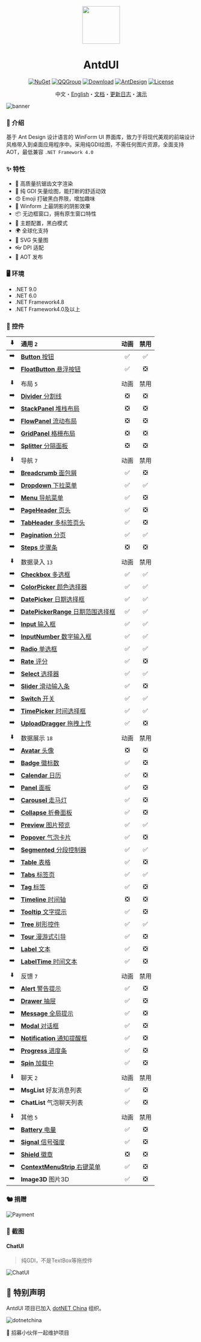 <div align="center">

<img height="100" src="src/logo.png">

<h1>AntdUI</h1>

[![NuGet](https://img.shields.io/nuget/v/AntdUI.svg?style=flat-square&label=AntdUI&logo=nuget)](https://www.nuget.org/packages/AntdUI)
[![QQGroup](https://img.shields.io/badge/QQ群-328884096-f74658?style=flat-square&logo=qq)](https://qm.qq.com/cgi-bin/qm/qr?k=ZfuHy4LqYC57DYTWAUWkQD9EjdVfvx3y&jump_from=webapi&authKey=4sAgZN0XlFHx+4MW9PdkiGgg435QfKcQdu5lKi1Fp4PP0O+DL6NaKAcV8ybCLM97)
[![Download](https://img.shields.io/nuget/dt/antdui?style=flat-square)](https://www.nuget.org/packages/AntdUI)
[![AntDesign](https://img.shields.io/badge/AntDesign%20-5.0-1677ff?style=flat-square&logo=antdesign)](https://ant-design.antgroup.com/components/overview-cn)
[![License](https://img.shields.io/badge/license-Apache%202.0-4EB1BA.svg?style=flat-square)](http://www.apache.org/licenses/LICENSE-2.0)

中文・[English](README.md)・[文档](doc/wiki/zh/Home.md)・[更新日志](doc/wiki/zh/UpdateLog.md)・[演示](https://gitee.com/mubaiyanghua/antdui-demo)

</div>

![banner](doc/pre/banner.png)

### 🦄 介绍

基于 Ant Design 设计语言的 WinForm UI 界面库，致力于将现代美观的前端设计风格带入到桌面应用程序中。采用纯GDI绘图，不需任何图片资源，全面支持AOT，最低兼容 `.NET Framework 4.0`

### ✨ 特性

- 🌈 高质量抗锯齿文字渲染
- 🎨 纯 GDI 矢量绘图，能打断的舒适动效
- 😍 Emoji 打破黑白界限，增加趣味
- 💎 Winform 上最阴影的阴影效果
- 📦 无边框窗口，拥有原生窗口特性
- 👚 主题配置​，黑白模式
- 🌍 全球化支持
- 🦜 SVG 矢量图
- 👓 DPI 适配
- 🦺 AOT 发布

### 🖥 环境

- .NET 9.0
- .NET 6.0
- .NET Framework4.8
- .NET Framework4.0及以上

### 🌴 控件

⬇️| 通用 `2` | 动画 | 禁用 |
:---:|:--|:--:|:--:|
➡️| [**Button** 按钮](doc/wiki/zh/Control/Button.md) | ✅ | ✅ |
➡️| [**FloatButton** 悬浮按钮](doc/wiki/zh/Control/FloatButton.md) | ✅ | ❎ |
||||
⬇️| 布局 `5` | 动画 | 禁用 |
➡️| [**Divider** 分割线](doc/wiki/zh/Control/Divider.md) | ❎ | ❎ |
➡️| [**StackPanel** 堆栈布局](doc/wiki/zh/Control/StackPanel.md) | ❎ | ❎ |
➡️| [**FlowPanel** 流动布局](doc/wiki/zh/Control/FlowPanel.md) | ❎ | ❎ |
➡️| [**GridPanel** 格栅布局](doc/wiki/zh/Control/GridPanel.md) | ❎ | ❎ |
➡️| [**Splitter** 分隔面板](doc/wiki/zh/Control/Splitter.md) | ❎ | ❎ |
||||
⬇️| 导航 `7` | 动画 | 禁用 |
➡️| [**Breadcrumb** 面包屑](doc/wiki/zh/Control/Breadcrumb.md) | ✅ | ❎ |
➡️| [**Dropdown** 下拉菜单](doc/wiki/zh/Control/Dropdown.md) | ✅ | ✅ |
➡️| [**Menu** 导航菜单](doc/wiki/zh/Control/Menu.md) | ✅ | ❎ |
➡️| [**PageHeader** 页头](doc/wiki/zh/Control/PageHeader.md) | ✅ | ❎ |
➡️| [**TabHeader** 多标签页头](doc/wiki/zh/Control/TabHeader.md) | ✅ | ❎ |
➡️| [**Pagination** 分页](doc/wiki/zh/Control/Pagination.md) | ✅ | ✅ |
➡️| [**Steps** 步骤条](doc/wiki/zh/Control/Steps.md) | ❎ | ❎ |
||||
⬇️| 数据录入 `13` | 动画 | 禁用 |
➡️| [**Checkbox** 多选框](doc/wiki/zh/Control/Checkbox.md) | ✅ | ✅ |
➡️| [**ColorPicker** 颜色选择器](doc/wiki/zh/Control/ColorPicker.md) | ✅ | ✅ |
➡️| [**DatePicker** 日期选择框](doc/wiki/zh/Control/DatePicker.md) | ✅ | ✅ |
➡️| [**DatePickerRange** 日期范围选择框](doc/wiki/zh/Control/DatePicker.md#datepickerrange) | ✅ | ✅ |
➡️| [**Input** 输入框](doc/wiki/zh/Control/Input.md) | ✅ | ✅ |
➡️| [**InputNumber** 数字输入框](doc/wiki/zh/Control/Input.md#inputnumber) | ✅ | ✅ |
➡️| [**Radio** 单选框](doc/wiki/zh/Control/Radio.md) | ✅ | ✅ |
➡️| [**Rate** 评分](doc/wiki/zh/Control/Rate.md) | ✅ | ❎ |
➡️| [**Select** 选择器](doc/wiki/zh/Control/Select.md) | ✅ | ✅ |
➡️| [**Slider** 滑动输入条](doc/wiki/zh/Control/Slider.md) | ✅ | ❎ |
➡️| [**Switch** 开关](doc/wiki/zh/Control/Switch.md) | ✅ | ✅ |
➡️| [**TimePicker** 时间选择框](doc/wiki/zh/Control/TimePicker.md) | ✅ | ✅ |
➡️| [**UploadDragger** 拖拽上传](doc/wiki/zh/Control/UploadDragger.md) | ✅ | ❎ |
||||
⬇️| 数据展示 `18` | 动画 | 禁用 |
➡️| [**Avatar** 头像](doc/wiki/zh/Control/Avatar.md) | ❎ | ❎ |
➡️| [**Badge** 徽标数](doc/wiki/zh/Control/Badge.md) | ✅ | ❎ |
➡️| [**Calendar** 日历](doc/wiki/zh/Control/Calendar.md) | ✅ | ❎ |
➡️| [**Panel** 面板](doc/wiki/zh/Control/Panel.md) | ✅ | ❎ |
➡️| [**Carousel** 走马灯](doc/wiki/zh/Control/Carousel.md) | ✅ | ❎ |
➡️| [**Collapse** 折叠面板](doc/wiki/zh/Control/Collapse.md) | ✅ | ❎ |
➡️| [**Preview** 图片预览](doc/wiki/zh/Control/Preview.md) | ✅ | ✅ |
➡️| [**Popover** 气泡卡片](doc/wiki/zh/Control/Popover.md) | ✅ | ❎ |
➡️| [**Segmented** 分段控制器](doc/wiki/zh/Control/Segmented.md) | ✅ | ✅ |
➡️| [**Table** 表格](doc/wiki/zh/Control/Table.md) | ✅ | ❎ |
➡️| [**Tabs** 标签页](doc/wiki/zh/Control/Tabs.md) | ✅ | ✅ |
➡️| [**Tag** 标签](doc/wiki/zh/Control/Tag.md) | ✅ | ❎ |
➡️| [**Timeline** 时间轴](doc/wiki/zh/Control/Timeline.md) | ❎ | ❎ |
➡️| [**Tooltip** 文字提示](doc/wiki/zh/Control/Tooltip.md) | ✅ | ❎ |
➡️| [**Tree** 树形控件](doc/wiki/zh/Control/Tree.md) | ✅ | ✅ |
➡️| [**Tour** 漫游式引导](doc/wiki/zh/Control/Tour.md) | ✅ | ❎ |
➡️| [**Label** 文本](doc/wiki/zh/Control/Label.md) | ✅ | ❎ |
➡️| [**LabelTime** 时间文本](doc/wiki/zh/Control/LabelTime.md) | ✅ | ❎ |
||||
⬇️| 反馈 `7` | 动画 | 禁用 |
➡️| [**Alert** 警告提示](doc/wiki/zh/Control/Alert.md) | ✅ | ❎ |
➡️| [**Drawer** 抽屉](doc/wiki/zh/Control/Drawer.md) | ✅ | ❎ |
➡️| [**Message** 全局提示](doc/wiki/zh/Control/Message.md) | ✅ | ❎ |
➡️| [**Modal** 对话框](doc/wiki/zh/Control/Modal.md) | ✅ | ❎ |
➡️| [**Notification** 通知提醒框](doc/wiki/zh/Control/Notification.md) | ✅ | ❎ |
➡️| [**Progress** 进度条](doc/wiki/zh/Control/Progress.md) | ✅ | ❎ |
➡️| [**Spin** 加载中](doc/wiki/zh/Control/Spin.md) | ✅ | ❎ |
||||
⬇️| 聊天 `2` | 动画 | 禁用 |
➡️| **MsgList** 好友消息列表 | ✅ | ❎ |
➡️| **ChatList** 气泡聊天列表 | ✅ | ❎ |
||||
⬇️| 其他 `5` | 动画 | 禁用 |
➡️| [**Battery** 电量](doc/wiki/zh/Control/Battery.md) | ✅ | ❎ |
➡️| [**Signal** 信号强度](doc/wiki/zh/Control/Signal.md) | ✅ | ❎ |
➡️| [**Shield** 徽章](doc/wiki/zh/Control/Shield.md) | ❎ | ❎ |
➡️| [**ContextMenuStrip** 右键菜单](doc/wiki/zh/Control/ContextMenuStrip.md) | ✅ | ❎ |
➡️| **Image3D** 图片3D | ✅ | ❎ |

### 🐿️ 捐赠
![Payment](doc/pre/Payment.png)

### 🎨 截图

#### ChatUI

> 纯GDI，不是TextBox等拖控件

![ChatUI](doc/screenshot/ChatUI.gif)


## 📢 特别声明

AntdUI 项目已加入 [dotNET China](https://gitee.com/dotnetchina)  组织。<br/>

![dotnetchina](https://gitee.com/dotnetchina/home/raw/master/assets/dotnetchina-raw.png "dotNET China LOGO")


🦦 招募小伙伴一起维护项目
